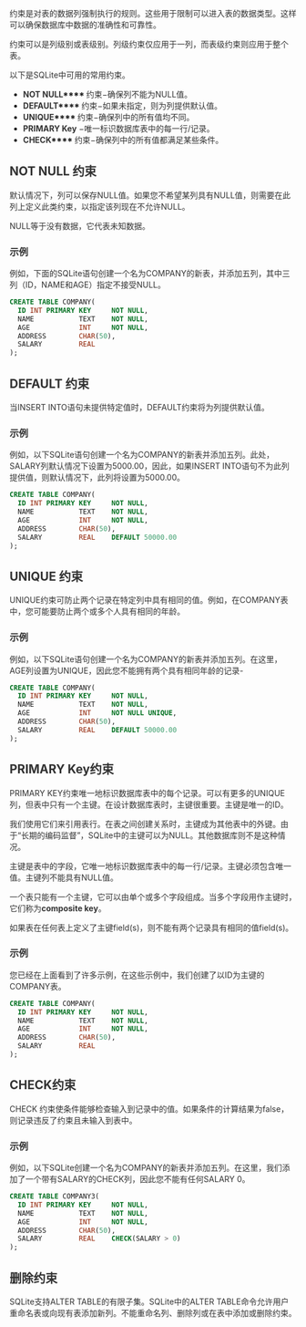 <font style="color:rgb(51, 51, 51);">约束是对表的数据列强制执行的规则。这些用于限制可以进入表的数据类型。这样可以确保数据库中数据的准确性和可靠性。</font>

<font style="color:rgb(51, 51, 51);">约束可以是列级别或表级别。列级约束仅应用于一列，而表级约束则应用于整个表。</font>

<font style="color:rgb(51, 51, 51);">以下是SQLite中可用的常用约束。</font>

+ **<font style="color:rgb(51, 51, 51);">NOT NULL</font>****<font style="color:rgb(51, 51, 51);"> </font>**<font style="color:rgb(51, 51, 51);">约束−确保列不能为NULL值。</font>
+ **<font style="color:rgb(51, 51, 51);">DEFAULT</font>****<font style="color:rgb(51, 51, 51);"> </font>**<font style="color:rgb(51, 51, 51);">约束−如果未指定，则为列提供默认值。</font>
+ **<font style="color:rgb(51, 51, 51);">UNIQUE</font>****<font style="color:rgb(51, 51, 51);"> </font>**<font style="color:rgb(51, 51, 51);">约束−确保列中的所有值均不同。</font>
+ **<font style="color:rgb(51, 51, 51);">PRIMARY Key</font>**<font style="color:rgb(51, 51, 51);"> </font><font style="color:rgb(51, 51, 51);">−唯一标识数据库表中的每一行/记录。</font>
+ **<font style="color:rgb(51, 51, 51);">CHECK</font>****<font style="color:rgb(51, 51, 51);"> </font>**<font style="color:rgb(51, 51, 51);">约束−确保列中的所有值都满足某些条件。</font>

## <font style="color:rgb(51, 51, 51);">NOT NULL 约束</font>
<font style="color:rgb(51, 51, 51);">默认情况下，列可以保存NULL值。如果您不希望某列具有NULL值，则需要在此列上定义此类约束，以指定该列现在不允许NULL。</font>

<font style="color:rgb(51, 51, 51);">NULL等于没有数据，它代表未知数据。</font>

### <font style="color:rgb(51, 51, 51);">示例</font>
<font style="color:rgb(51, 51, 51);">例如，下面的SQLite语句创建一个名为COMPANY的新表，并添加五列，其中三列（ID，NAME和AGE）指定不接受NULL。</font>

```sql
CREATE TABLE COMPANY(
  ID INT PRIMARY KEY     NOT NULL,
  NAME           TEXT    NOT NULL,
  AGE            INT     NOT NULL,
  ADDRESS        CHAR(50),
  SALARY         REAL
);
```

## <font style="color:rgb(51, 51, 51);">DEFAULT 约束</font>
<font style="color:rgb(51, 51, 51);">当INSERT INTO语句未提供特定值时，DEFAULT约束将为列提供默认值。</font>

### <font style="color:rgb(51, 51, 51);">示例</font>
<font style="color:rgb(51, 51, 51);">例如，以下SQLite语句创建一个名为COMPANY的新表并添加五列。此处，SALARY列默认情况下设置为5000.00，因此，如果INSERT INTO语句不为此列提供值，则默认情况下，此列将设置为5000.00。</font>

```sql
CREATE TABLE COMPANY(
  ID INT PRIMARY KEY     NOT NULL,
  NAME           TEXT    NOT NULL,
  AGE            INT     NOT NULL,
  ADDRESS        CHAR(50),
  SALARY         REAL    DEFAULT 50000.00
);
```

## <font style="color:rgb(51, 51, 51);">UNIQUE 约束</font>
<font style="color:rgb(51, 51, 51);">UNIQUE约束可防止两个记录在特定列中具有相同的值。例如，在COMPANY表中，您可能要防止两个或多个人具有相同的年龄。</font>

### <font style="color:rgb(51, 51, 51);">示例</font>
<font style="color:rgb(51, 51, 51);">例如，以下SQLite语句创建一个名为COMPANY的新表并添加五列。在这里，AGE列设置为UNIQUE，因此您不能拥有两个具有相同年龄的记录-</font>

```sql
CREATE TABLE COMPANY(
  ID INT PRIMARY KEY     NOT NULL,
  NAME           TEXT    NOT NULL,
  AGE            INT     NOT NULL UNIQUE,
  ADDRESS        CHAR(50),
  SALARY         REAL    DEFAULT 50000.00
);
```

## <font style="color:rgb(51, 51, 51);">PRIMARY Key约束</font>
<font style="color:rgb(51, 51, 51);">PRIMARY KEY约束唯一地标识数据库表中的每个记录。可以有更多的UNIQUE列，但表中只有一个主键。在设计数据库表时，主键很重要。主键是唯一的ID。</font>

<font style="color:rgb(51, 51, 51);">我们使用它们来引用表行。在表之间创建关系时，主键成为其他表中的外键。由于“长期的编码监督”，SQLite中的主键可以为NULL。其他数据库则不是这种情况。</font>

<font style="color:rgb(51, 51, 51);">主键是表中的字段，它唯一地标识数据库表中的每一行/记录。主键必须包含唯一值。主键列不能具有NULL值。</font>

<font style="color:rgb(51, 51, 51);">一个表只能有一个主键，它可以由单个或多个字段组成。当多个字段用作主键时，它们称为</font>**<font style="color:rgb(51, 51, 51);">composite key</font>**<font style="color:rgb(51, 51, 51);">。</font>

<font style="color:rgb(51, 51, 51);">如果表在任何表上定义了主键field(s)，则不能有两个记录具有相同的值field(s)。</font>

### <font style="color:rgb(51, 51, 51);">示例</font>
<font style="color:rgb(51, 51, 51);">您已经在上面看到了许多示例，在这些示例中，我们创建了以ID为主键的COMPANY表。</font>

```sql
CREATE TABLE COMPANY(
  ID INT PRIMARY KEY     NOT NULL,
  NAME           TEXT    NOT NULL,
  AGE            INT     NOT NULL,
  ADDRESS        CHAR(50),
  SALARY         REAL
);
```

## <font style="color:rgb(51, 51, 51);">CHECK约束</font>
<font style="color:rgb(51, 51, 51);">CHECK 约束使条件能够检查输入到记录中的值。如果条件的计算结果为false，则记录违反了约束且未输入到表中。</font>

### <font style="color:rgb(51, 51, 51);">示例</font>
<font style="color:rgb(51, 51, 51);">例如，以下SQLite创建一个名为COMPANY的新表并添加五列。在这里，我们添加了一个带有SALARY的CHECK列，因此您不能有任何SALARY 0。</font>

```sql
CREATE TABLE COMPANY3(
  ID INT PRIMARY KEY     NOT NULL,
  NAME           TEXT    NOT NULL,
  AGE            INT     NOT NULL,
  ADDRESS        CHAR(50),
  SALARY         REAL    CHECK(SALARY > 0)
);
```

## <font style="color:rgb(51, 51, 51);">删除约束</font>
<font style="color:rgb(51, 51, 51);">SQLite支持ALTER TABLE的有限子集。SQLite中的ALTER TABLE命令允许用户重命名表或向现有表添加新列。不能重命名列、删除列或在表中添加或删除约束。</font>

